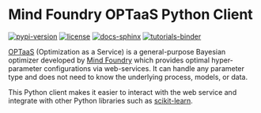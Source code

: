 # Mind Foundry OPTaaS Python Client

[![pypi-version](https://img.shields.io/pypi/v/mindfoundry-optaas-client.svg)](https://pypi.python.org/pypi/mindfoundry-optaas-client)
[![license](https://img.shields.io/pypi/l/mindfoundry-optaas-client.svg)](https://pypi.python.org/pypi/mindfoundry-optaas-client)
[![docs-sphinx](https://img.shields.io/badge/docs-sphinx-green.svg)](https://optaas.mindfoundry.ai/static/client_docs/index.html)
[![tutorials-binder](https://img.shields.io/badge/tutorials-binder-ff69b4.svg)](https://tutorial.optaas.mindfoundry.ai)

[OPTaaS](https://mindfoundry.ai/optaas) (Optimization as a Service) is a general-purpose Bayesian optimizer developed
by [Mind Foundry](https://mindfoundry.ai) which provides optimal hyper-parameter configurations via web-services.
It can handle any parameter type and does not need to know the underlying process, models, or data.

This Python client makes it easier to interact with the web service and integrate with other Python libraries such as
[scikit-learn](http://scikit-learn.org).
